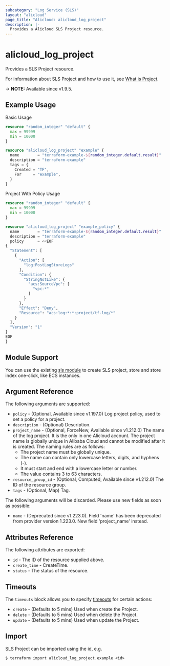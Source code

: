 ```yaml
---
subcategory: "Log Service (SLS)"
layout: "alicloud"
page_title: "Alicloud: alicloud_log_project"
description: |-
  Provides a Alicloud SLS Project resource.
---
```


# alicloud_log_project

Provides a SLS Project resource. 

For information about SLS Project and how to use it, see [What is Project](https://www.alibabacloud.com/help/en/sls/developer-reference/api-createproject).

-> **NOTE:** Available since v1.9.5.

## Example Usage

Basic Usage

```terraform
resource "random_integer" "default" {
  max = 99999
  min = 10000
}

resource "alicloud_log_project" "example" {
  name        = "terraform-example-${random_integer.default.result}"
  description = "terraform-example"
  tags = {
    Created = "TF",
    For     = "example",
  }
}
```

Project With Policy Usage

```terraform
resource "random_integer" "default" {
  max = 99999
  min = 10000
}

resource "alicloud_log_project" "example_policy" {
  name        = "terraform-example-${random_integer.default.result}"
  description = "terraform-example"
  policy      = <<EOF
{
  "Statement": [
    {
      "Action": [
        "log:PostLogStoreLogs"
      ],
      "Condition": {
        "StringNotLike": {
          "acs:SourceVpc": [
            "vpc-*"
          ]
        }
      },
      "Effect": "Deny",
      "Resource": "acs:log:*:*:project/tf-log/*"
    }
  ],
  "Version": "1"
}
EOF
}
```

## Module Support

You can use the existing [sls module](https://registry.terraform.io/modules/terraform-alicloud-modules/sls/alicloud) 
to create SLS project, store and store index one-click, like ECS instances.

## Argument Reference

The following arguments are supported:
* `policy` - (Optional, Available since v1.197.0) Log project policy, used to set a policy for a project.
* `description` - (Optional) Description.
* `project_name` - (Optional, ForceNew, Available since v1.212.0) The name of the log project. It is the only in one Alicloud account. The project name is globally unique in Alibaba Cloud and cannot be modified after it is created. The naming rules are as follows:
  - The project name must be globally unique. 
  - The name can contain only lowercase letters, digits, and hyphens (-). 
  - It must start and end with a lowercase letter or number. 
  - The value contains 3 to 63 characters.
* `resource_group_id` - (Optional, Computed, Available since v1.212.0) The ID of the resource group.
* `tags` - (Optional, Map) Tag.

The following arguments will be discarded. Please use new fields as soon as possible:
* `name` - (Deprecated since v1.223.0). Field 'name' has been deprecated from provider version 1.223.0. New field 'project_name' instead.

## Attributes Reference

The following attributes are exported:
* `id` - The ID of the resource supplied above.
* `create_time` - CreateTime.
* `status` - The status of the resource.

## Timeouts

The `timeouts` block allows you to specify [timeouts](https://www.terraform.io/docs/configuration-0-11/resources.html#timeouts) for certain actions:
* `create` - (Defaults to 5 mins) Used when create the Project.
* `delete` - (Defaults to 5 mins) Used when delete the Project.
* `update` - (Defaults to 5 mins) Used when update the Project.

## Import

SLS Project can be imported using the id, e.g.

```shell
$ terraform import alicloud_log_project.example <id>
```